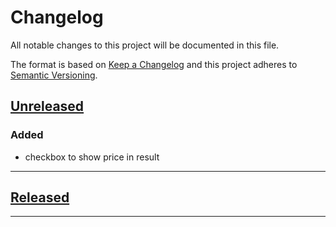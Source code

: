 # Changelog

All notable changes to this project will be documented in this file.

The format is based on [Keep a Changelog][keep a changelog] and this project adheres to [Semantic Versioning][semantic versioning].

## [Unreleased]

### Added

-   checkbox to show price in result

---

## [Released]

---

<!-- Links -->

[keep a changelog]: https://keepachangelog.com/
[semantic versioning]: https://semver.org/

<!-- Versions -->

[unreleased]: https://github.com/chronophylos/sir/compare/v1.0.0...HEAD
[released]: https://github.com/chronophylos/sir/releases
[0.0.2]: https://github.com/chronophylos/sir/compare/v0.0.1..v0.0.2
[0.0.1]: https://github.com/chronophylos/sir/releases/v0.0.1
